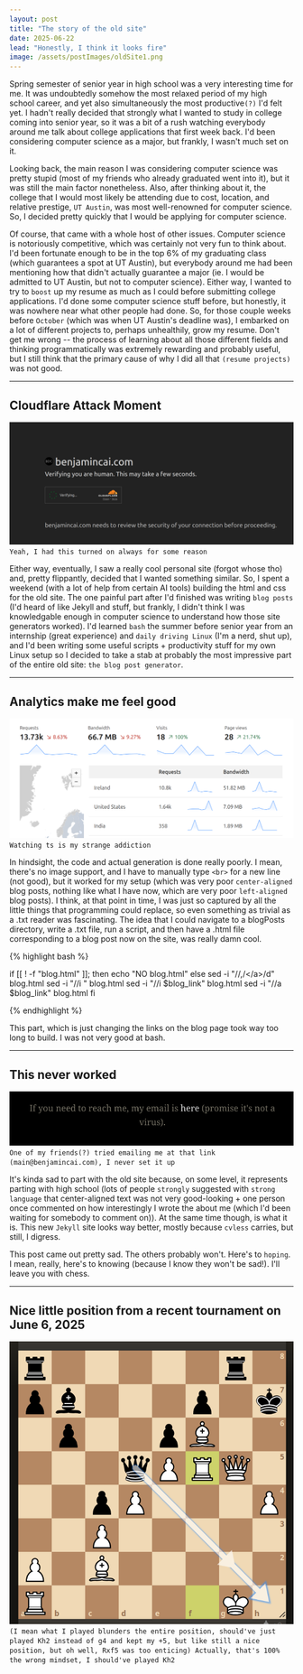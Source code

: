 ```yaml
---
layout: post
title: "The story of the old site"
date: 2025-06-22
lead: "Honestly, I think it looks fire"
image: /assets/postImages/oldSite1.png
---
```


Spring semester of senior year in high school was a very interesting time for me. It was undoubtedly somehow the most relaxed period of my high school career, and yet also simultaneously the most productive`(?)` I'd felt yet. I hadn't really decided that strongly what I wanted to study in college coming into senior year, so it was a bit of a rush watching everybody around me talk about college applications that first week back. I'd been considering computer science as a major, but frankly, I wasn't much set on it. 

Looking back, the main reason I was considering computer science was pretty stupid (most of my friends who already graduated went into it), but it was still the main factor nonetheless. Also, after thinking about it, the college that I would most likely be attending due to cost, location, and relative prestige, `UT Austin`, was most well-renowned for computer science. So, I decided pretty quickly that I would be applying for computer science. 

Of course, that came with a whole host of other issues. Computer science is notoriously competitive, which was certainly not very fun to think about. I'd been fortunate enough to be in the top 6% of my graduating class (which guarantees a spot at UT Austin), but everybody around me had been mentioning how that didn't actually guarantee a major (ie. I would be admitted to UT Austin, but not to computer science). Either way, I wanted to try to `boost` up my resume as much as I could before submitting college applications. I'd done some computer science stuff before, but honestly, it was nowhere near what other people had done. So, for those couple weeks before `October` (which was when UT Austin's deadline was), I embarked on a lot of different projects to, perhaps unhealthily, grow my resume. Don't get me wrong -- the process of learning about all those different fields and thinking programmatically was extremely rewarding and probably useful, but I still think that the primary cause of why I did all that `(resume projects)` was not good. 

***

## Cloudflare Attack Moment
![Yeah, I had this turned on always for some reason](/assets/postImages/oldSite1.png "Cloudflare Attack Moment")
`Yeah, I had this turned on always for some reason`

Either way, eventually, I saw a really cool personal site (forgot whose tho) and, pretty flippantly, decided that I wanted something similar. So, I spent a weekend (with a lot of help from certain AI tools) building the html and css for the old site. The one painful part after I'd finished was writing `blog posts` (I'd heard of like Jekyll and stuff, but frankly, I didn't think I was knowledgable enough in computer science to understand how those site generators worked). I'd learned `bash` the summer before senior year from an internship (great experience) and `daily driving Linux` (I'm a nerd, shut up), and I'd been writing some useful scripts + productivity stuff for my own Linux setup so I decided to take a stab at probably the most impressive part of the entire old site: `the blog post generator`. 

***

## Analytics make me feel good
![Watching ts is my addiction](/assets/postImages/oldSite2.png "Analytics make me feel good")
`Watching ts is my strange addiction`

In hindsight, the code and actual generation is done really poorly. I mean, there's no image support, and I have to manually type `<br>` for a new line (not good), but it worked for my setup (which was very poor `center-aligned` blog posts, nothing like what I have now, which are very poor `left-aligned` blog posts). I think, at that point in time, I was just so captured by all the little things that programming could replace, so even something as trivial as a .txt reader was fascinating. The idea that I could navigate to a blogPosts directory, write a .txt file, run a script, and then have a .html file corresponding to a blog post now on the site, was really damn cool.

{% highlight bash %}

if [[ ! -f "blog.html" ]]; then
    echo "NO blog.html"
else
    sed -i "/<!-- REMOVE BLOG POST -->/,/<\/a>/d" blog.html
    sed -i "/<!-- INSERT BLOG POSTS HERE1 -->/i <!-- REMOVE BLOG POST -->" blog.html
    sed -i "/<!-- INSERT BLOG POSTS HERE1 -->/i $blog_link" blog.html
    sed -i "/<!-- INSERT BLOG POSTS HERE2 -->/a $blog_link" blog.html
fi

{% endhighlight %}

This part, which is just changing the links on the blog page took way too long to build. I was not very good at bash.

***

## This never worked
![One of my friends(?) tried emailing me at that link (main@benjamincai.com), I never set it up](/assets/postImages/oldSite3.png "This never worked")
`One of my friends(?) tried emailing me at that link (main@benjamincai.com), I never set it up`

It's kinda sad to part with the old site because, on some level, it represents parting with high school (lots of people `strongly` suggested with `strong language` that center-aligned text was not very good-looking + one person once commented on how interestingly I wrote the about me (which I'd been waiting for somebody to comment on)). At the same time though, is what it is. This new `Jekyll` site looks way better, mostly because `cvless` carries, but still, I digress. 

This post came out pretty sad. The others probably won't. Here's to `hoping`. I mean, really, here's to knowing (because I know they won't be sad!). I'll leave you with chess.

***


## Nice little position from a recent tournament on June 6, 2025
![(I mean what I played blunders the entire position, should've just played Kh2 instead of g4 and kept my +5, but like still a nice position, but oh well, Rxf5 was too enticing) Actually, that's 100% the wrong mindset, I should've played Kh2](/assets/postImages/oldSite4.png "Nice little position from a tournament on June 6, 2025")
`(I mean what I played blunders the entire position, should've just played Kh2 instead of g4 and kept my +5, but like still a nice position, but oh well, Rxf5 was too enticing) Actually, that's 100% the wrong mindset, I should've played Kh2`
